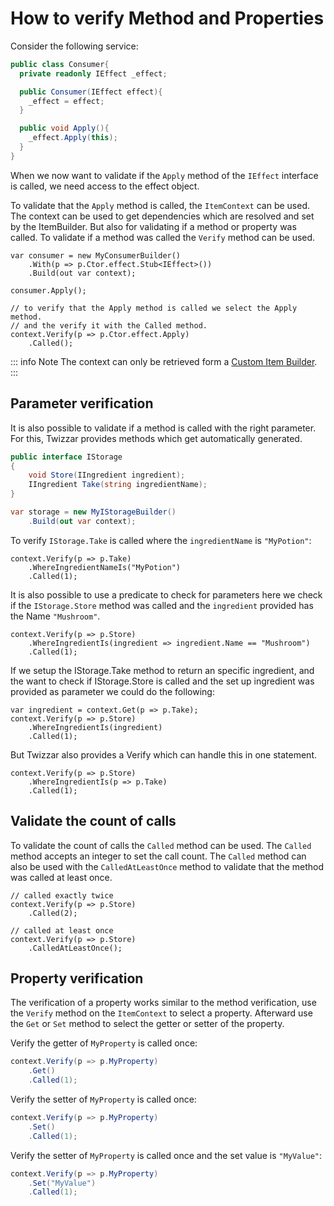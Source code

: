 <script setup lang="ts">

const fixtureUrl = "../api/Twizzar.Fixture/";

const itemContextUrl = `${fixtureUrl}IItemContext-2`;
const memberVerifierUrl = `${fixtureUrl}IMemberVerifier`;

const verifyMethodUrl = `${fixtureUrl}IItemContext-2/Verify.html#iitemcontext-tfixtureitem-tpathprovider-verify-tmethodmemberpath-method-2-of-2`;
const verifyPropUrl = `${fixtureUrl}/IItemContext-2/Verify`;

const calledUrl = `${fixtureUrl}IMemberVerifier/Called`;
const calledAtLestOnceUrl = `${fixtureUrl}IMemberVerifier/CalledAtLeastOnce`;

const getUrl = `${fixtureUrl}IPropertyVerifier-1/Get`;
const setUrl = `${fixtureUrl}IPropertyVerifier-1/Set`;
</script>

# How to verify Method and Properties
Consider the following service:

```c#
public class Consumer{
  private readonly IEffect _effect;

  public Consumer(IEffect effect){
    _effect = effect;
  }

  public void Apply(){
    _effect.Apply(this);
  }
}
```

When we now want to validate if the `Apply` method of the `IEffect` interface is called, we need access to the effect object.

To validate that the `Apply` method is called, the <a :href="itemContextUrl">`ItemContext`</a> can be used. The context can be used to get dependencies which are resolved and set by the ItemBuilder. But also for validating if a method or property was called. To validate if a method was called the <a :href="verifyMethodUrl">`Verify`</a> method can be used.

```c#{9-10}
var consumer = new MyConsumerBuilder()
    .With(p => p.Ctor.effect.Stub<IEffect>())
    .Build(out var context);

consumer.Apply();

// to verify that the Apply method is called we select the Apply method.
// and the verify it with the Called method.
context.Verify(p => p.Ctor.effect.Apply)
    .Called();
```

::: info Note
The context can only be retrieved form a [Custom Item Builder](../key-concepts/item-builder.html#custom-item-builder).
:::

## Parameter verification

It is also possible to validate if a method is called with the right parameter. For this, Twizzar provides methods which get automatically generated.

```c#
public interface IStorage
{
    void Store(IIngredient ingredient);
    IIngredient Take(string ingredientName);
}

var storage = new MyIStorageBuilder()
    .Build(out var context);
```
To verify `IStorage.Take` is called where the `ingredientName` is `"MyPotion"`:
```c#{2}
context.Verify(p => p.Take)
    .WhereIngredientNameIs("MyPotion")
    .Called(1);
```

It is also possible to use a predicate to check for parameters here we check if the `IStorage.Store` method was called and the `ingredient` provided has the Name `"Mushroom"`.

```c#{2}
context.Verify(p => p.Store)
    .WhereIngredientIs(ingredient => ingredient.Name == "Mushroom")
    .Called(1);
```
If we setup the IStorage.Take method to return an specific ingredient, and the want to check if IStorage.Store is called and the set up ingredient was provided as parameter we could do the following:

```c#{2}
var ingredient = context.Get(p => p.Take);
context.Verify(p => p.Store)
    .WhereIngredientIs(ingredient)
    .Called(1);
```

But Twizzar also provides a Verify which can handle this in one statement.
```c#{2}
context.Verify(p => p.Store)
    .WhereIngredientIs(p => p.Take)
    .Called(1);
```

## Validate the count of calls
To validate the count of calls the `Called` method can be used. The `Called` method accepts an integer to set the call count. The `Called` method can also be used with the `CalledAtLeastOnce` method to validate that the method was called at least once.

```c#{3,7}
// called exactly twice
context.Verify(p => p.Store)
    .Called(2);

// called at least once
context.Verify(p => p.Store)
    .CalledAtLeastOnce();
```

## Property verification
The verification of a property works similar to the method verification, use the <a :href="verifyPropUrl">`Verify`</a> method on the <a :href="itemContextUrl">`ItemContext`</a> to select a property. Afterward use the <a :href="getUrl">`Get`</a> or <a :href="setUrl">`Set`</a> method to select the getter or setter of the property.

Verify the getter of `MyProperty` is called once:
```c#
context.Verify(p => p.MyProperty)
    .Get()
    .Called(1);
```

Verify the setter of `MyProperty` is called once:
```c#
context.Verify(p => p.MyProperty)
    .Set()
    .Called(1);
```

Verify the setter of `MyProperty` is called once and the set value is `"MyValue"`:
```c#
context.Verify(p => p.MyProperty)
    .Set("MyValue")
    .Called(1);
```

